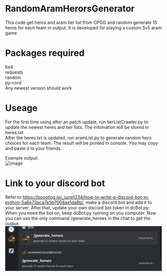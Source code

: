 # RandomAramHerorsGenerator
This code get heros and aram tier list from OPGG and random generate 15 heros for each team in output. It is developed for playing a custom 5v5 aram game.

# Packages required
bs4 <br>
requests <br>
random <br>
py-cord <br>
Any newest version should work

# Useage
For the first time using after an patch update, run tierListCrawler.py to update the newest heres and tier lists. The infomation will be stored in heres.txt <br>
After the heres.txt is updated, run aramList.py to generate random hero choices for each team. The result will be printed in console. You may copy and paste it to your friends.

Example output: <br>
![image](https://github.com/user-attachments/assets/d281280d-22c0-44bb-ad84-b099d80d8922)


# Link to your discord bot
Refer to https://boostlog.io/_junp1234/how-to-write-a-discord-bot-in-python-5a8e73aca7e5b7008ae1da8b/, make a discord bot
and add it to your server. After that, update your own discord bot token in dcBot.py. When you need the bot on, keep
dcBot.py running on you computer. Now you can use the only command /generate_heroes in the chat to get the output. <br>
![img.png](img.png)
